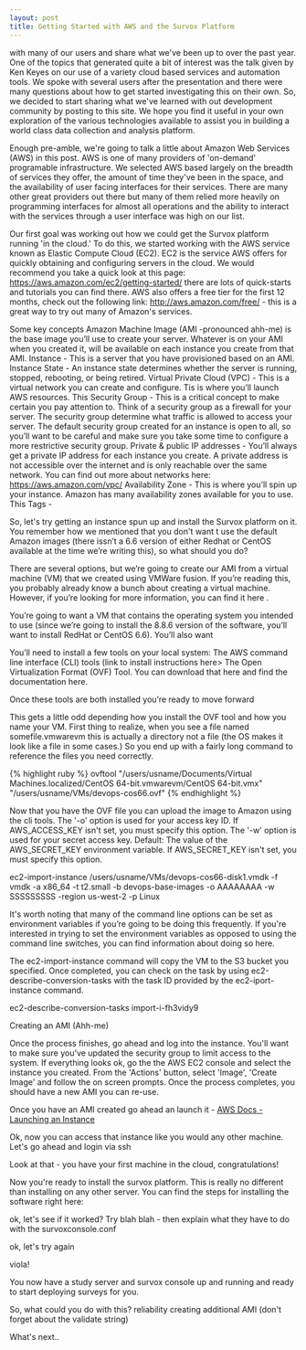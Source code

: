 ```yaml
---
layout: post
title: Getting Started with AWS and the Survox Platform
---
```


with many of our users and share what we've been up to over the past year. One of the topics that generated quite a bit of interest was the talk given by Ken Keyes on our use of a variety cloud based services and automation tools. We spoke with several users after the presentation and there were many questions about how to get started investigating this on their own. So, we decided to start sharing what we've learned with out development community by posting to this site. We hope you find it useful in your own exploration of the various technologies available to assist you in building a world class data collection and analysis platform. 

Enough pre-amble, we're going to talk a little about Amazon Web Services (AWS) in this post. AWS is one of many providers of 'on-demand' programable infrastructure. We selected AWS based largely on the breadth of services they offer, the amount of time they've been in the space, and the availability of user facing interfaces for their services. There are many other great providers out there but many of them relied more heavily on programming interfaces for almost all operations and the ability to interact with the services through a user interface was high on our list. 

Our first goal was working out how we could get the Survox platform running 'in the cloud.' To do this, we started working with the AWS service known as Elastic Compute Cloud (EC2). EC2 is the service AWS offers for quickly obtaining and configuring servers in the cloud. We would recommend you take a quick look at this page: https://aws.amazon.com/ec2/getting-started/  there are lots of quick-starts and tutorials you can find there. AWS also offers a free tier for the first 12 months, check out the following link: http://aws.amazon.com/free/ - this is a great way to try out many of Amazon's services.

Some key concepts
Amazon Machine Image (AMI -pronounced ahh-me) is the base image you’ll use to create your server. Whatever is on your AMI when you created it, will be available on each instance you create from that AMI. 
Instance - This is a server that you have provisioned based on an AMI. 
Instance State - An instance state determines whether the server is running, stopped, rebooting, or being retired. 
Virtual Private Cloud (VPC) - This is a virtual network you can create and configure. Tis is where you’ll launch AWS resources. This 
Security Group - This is a critical concept to make certain you pay attention to. Think of a security group as a firewall for your server. The security group determine what traffic is allowed to access your server. The default security group created for an instance is open to all, so you’ll want to be careful and make sure you take some time to configure a more restrictive security group. 
Private & public IP addresses - You’ll always get a private IP address for each instance you create. A private address is not accessible over the internet and is only reachable over the same network. You can find out more about networks here: https://aws.amazon.com/vpc/ 
Availability Zone - This is where you’ll spin up your instance. Amazon has many availability zones available for you to use. This 
Tags - 

So, let's try getting an instance spun up and install the Survox platform on it. You remember how we mentioned that you don't want t use the default Amazon images (there issn’t a 6.6 version of either Redhat or CentOS available at the time we’re writing this), so what should you do? 

There are several options, but we’re going to create our AMI from a virtual machine (VM) that we created using VMWare fusion. If you’re reading this, you probably already know a bunch about creating a virtual machine. However, if you’re looking for more information, you can find it here <add link>.

You’re going to want a VM that contains the operating system you intended to use (since we’re going to install the 8.8.6 version of the software, you’ll want to install RedHat or CentOS 6.6). You’ll also want 

You’ll need to install a few tools on your local system:
The AWS command line interface (CLI) tools (link to install instructions here>
The  Open Virtualization Format (OVF) Tool. You can download that here and find the documentation here.

Once these tools are both installed you’re ready to move forward 

This gets a little odd depending how you install the OVF tool and how you name your VM. First thing to realize, when you see a file named somefile.vmwarevm this is actually a directory not a file (the OS makes it look like a file in some cases.) So you end up with a fairly long command to reference the files you need correctly. 

{% highlight ruby %}
ovftool "/users/usname/Documents/Virtual Machines.localized/CentOS 64-bit.vmwarevm/CentOS 64-bit.vmx" "/users/usname/VMs/devops-cos66.ovf"
{% endhighlight %}

Now that you have the OVF file you can upload the image to Amazon using the cli tools. The '-o' option is used for your access key ID. If AWS_ACCESS_KEY isn't set, you must specify this option. The '-w' option is used for your secret access key. Default: The value of the AWS_SECRET_KEY environment variable. If AWS_SECRET_KEY isn't set, you must specify this option.

ec2-import-instance /users/usname/VMs/devops-cos66-disk1.vmdk -f vmdk -a x86_64 -t t2.small -b devops-base-images -o AAAAAAAA -w SSSSSSSSS -region us-west-2 -p Linux

It's worth noting that many of the command line options can be set as environment variables if you’re going to be doing this frequently. If you're interested in trying to set the environment variables as opposed to using the command line switches, you can find information about doing so here. 

The ec2-import-instance command will copy the VM to the S3 bucket you specified. Once completed, you can check on the task by using ec2-describe-conversion-tasks with the task ID provided by the ec2-iport-instance command. 

ec2-describe-conversion-tasks import-i-fh3vidy9

Creating an AMI (Ahh-me)

Once the process finishes, go ahead and log into the instance. You'll want to make sure you've updated the security group to limit access to the system. If everything looks ok, go the the AWS EC2 console and select the instance you created. From the 'Actions' button, select 'Image', 'Create Image' and follow the on screen prompts. Once the process completes, you should have a new AMI you can re-use. 


Once you have an AMI created go ahead an launch it - [AWS Docs - Launching an Instance](http://docs.aws.amazon.com/AWSEC2/latest/UserGuide/launching-instance.html)

Ok, now you can access that instance like you would any other machine. Let's go ahead and login via ssh <include steps>

Look at that - you have your first machine in the cloud, congratulations!

Now you're ready to install the survox platform. This is really no different than installing on any other server. You can find the steps for installing the software right here: 

ok, let's see if it worked? Try <url here>
blah blah - then explain what they have to do with the survoxconsole.conf

ok, let's try again

viola!

You now have a study server and survox console up and running and ready to start deploying surveys for you. 

So, what could you do with this? 
reliability
creating additional AMI (don't forget about the validate string)

What's next..
